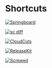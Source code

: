 # Shortcuts

[![Springboard](https://i.postimg.cc/02knctnW/Logo-Branding-Wht-BG.png)](https://github.com/MrTWrecks0208/Springboard)

[![sc diff](https://i.postimg.cc/9M9gHrws/scDiff.png)](https://github.com/MrTWrecks0208/sc-diff/)

[![CloudCuts](https://i.postimg.cc/rwTwkdnw/Untitled-design.png)](https://github.com/MrTWrecks0208/CloudCuts)

[![ReleaseKit](https://i.postimg.cc/hvfwvcjp/Release-Kit-Landscape.png)](https://github.com/MrTWrecks0208/ReleaseKit)

[![Screwed](https://i.postimg.cc/xTv9tffb/1.png)](https://github.com/MrTWrecks0208/Screwed)
